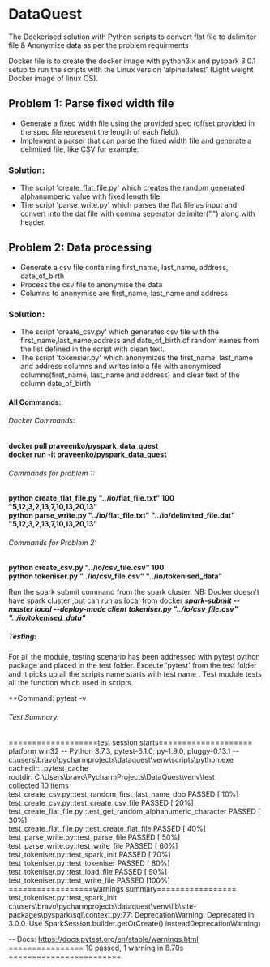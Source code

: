 # DataQuest

The Dockerised solution with Python scripts to convert flat file to delimiter file & Anonymize data as per the problem requirments

Docker file is to create the docker image with python3.x and pyspark 3.0.1 setup to run the scripts with the Linux version 'alpine:latest' (Light weight Docker image of linux OS).

## Problem 1: Parse fixed width file
* Generate a fixed width file using the provided spec (offset provided in the spec file represent the length of each field).
* Implement a parser that can parse the fixed width file and generate a delimited file, like CSV for example.

### Solution:
* The script 'create_flat_file.py' which creates the random generated alphanumberic value with fixed length file.
* The script 'parse_write.py' which parses the flat file as input and convert into the dat file with comma seperator delimiter(",") along with header.

## Problem 2: Data processing
* Generate a csv file containing first_name, last_name, address, date_of_birth
* Process the csv file to anonymise the data
* Columns to anonymise are first_name, last_name and address

### Solution:
* The script 'create_csv.py' which generates csv file with the first_name,last_name,address and date_of_birth of random names from the list defined in the script with clean text.
* The script 'tokensier.py' which anonymizes the first_name, last_name and address columns and writes into a file with anonymised columns(first_name, last_name and address) and  clear text of the column date_of_birth


#### All Commands:
###### Docker Commands:
 **docker pull praveenko/pyspark_data_quest**    
 **docker run -it praveenko/pyspark_data_quest**  
###### Commands for problem 1:
 **python create_flat_file.py "../io/flat_file.txt" 100 "5,12,3,2,13,7,10,13,20,13"**    
 **python parse_write.py "../io/flat_file.txt" "../io/delimited_file.dat" "5,12,3,2,13,7,10,13,20,13"**    
###### Commands for Problem 2:
 **python create_csv.py "../io/csv_file.csv" 100**    
 **python tokeniser.py "../io/csv_file.csv" "../io/tokenised_data"**  

Run the spark submit command from the spark cluster. NB: Docker doesn't have spark cluster ,but can run as local from docker
***spark-submit  --master local --deploy-mode client tokeniser.py "../io/csv_file.csv" "../io/tokenised_data"***


##### Testing:
For all the module, testing scenario has been addressed with pytest python package and placed in the test folder. Exceute 'pytest' from the test folder and it picks up all the scripts name starts with test name . Test module tests all the function which used in scripts.

**Command: pytest -v

###### Test Summary:
===================test session starts====================  
platform win32 -- Python 3.7.3, pytest-6.1.0, py-1.9.0, pluggy-0.13.1 -- c:\users\bravo\pycharmprojects\dataquest\venv\scripts\python.exe  
cachedir: .pytest_cache  
rootdir: C:\Users\bravo\PycharmProjects\DataQuest\venv\test  
collected 10 items                                                                                                                                                             
test_create_csv.py::test_random_first_last_name_dob                PASSED                [ 10%]  
test_create_csv.py::test_create_csv_file                           PASSED                [ 20%]  
test_create_flat_file.py::test_get_random_alphanumeric_character   PASSED                [ 30%]  
test_create_flat_file.py::test_create_flat_file                    PASSED                [ 40%]  
test_parse_write.py::test_parse_file                               PASSED                [ 50%]  
test_parse_write.py::test_write_file                               PASSED                [ 60%]  
test_tokeniser.py::test_spark_init                                 PASSED                [ 70%]  
test_tokeniser.py::test_tokeniser                                  PASSED                [ 80%]  
test_tokeniser.py::test_load_file                                  PASSED                [ 90%]  
test_tokeniser.py::test_write_file                                 PASSED                [100%]  
==================warnings summary=================  
test_tokeniser.py::test_spark_init
c:\users\bravo\pycharmprojects\dataquest\venv\lib\site-packages\pyspark\sql\context.py:77: 
DeprecationWarning: Deprecated in 3.0.0. Use SparkSession.builder.getOrCreate() insteadDeprecationWarning)  

-- Docs: https://docs.pytest.org/en/stable/warnings.html  
================ 10 passed, 1 warning in 8.70s ========================

